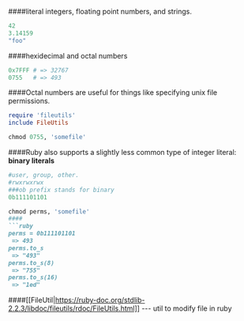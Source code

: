 ####literal integers, floating point numbers, and strings.
```ruby
42
3.14159
"foo"
```
####hexidecimal and octal numbers
```ruby
0x7FFF # => 32767
0755   # => 493
```
####Octal numbers are useful for things like specifying unix file permissions.

```ruby
require 'fileutils'
include FileUtils

chmod 0755, 'somefile'
```

####Ruby also supports a slightly less common type of integer literal: **binary literals**
```ruby
#user, group, other.
#rwxrwxrwx
###ob prefix stands for binary
0b111101101

chmod perms, 'somefile'
####
```ruby
perms = 0b111101101
 => 493
perms.to_s
 => "493"
perms.to_s(8)
 => "755"
perms.to_s(16)
 => "1ed"
```
####[[FileUtil|https://ruby-doc.org/stdlib-2.2.3/libdoc/fileutils/rdoc/FileUtils.html]] --- util to modify file in ruby
